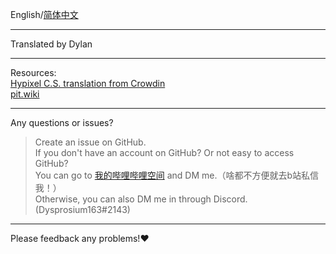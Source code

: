 English/[简体中文](https://github.com/Dysprosium163/pitwiki_CS_translation/blob/main/README_Chinese_Simplified.md)

---

 Translated by Dylan     

---
 Resources:                                   
 [Hypixel C.S. translation from Crowdin](https://crowdin.com/project/hypixel/zh-CN)     
 [pit.wiki](https://pit.wiki/)     

---

 Any questions or issues?     
 >Create an issue on GitHub.     
 >If you don't have an account on GitHub? Or not easy to access GitHub?     
 >You can go to [我的哔哩哔哩空间](https://space.bilibili.com/693470532) and DM me.（啥都不方便就去b站私信我！）     
 >Otherwise, you can also DM me in through Discord.(Dysprosium163#2143)     

---

 Please feedback any problems!:heart: